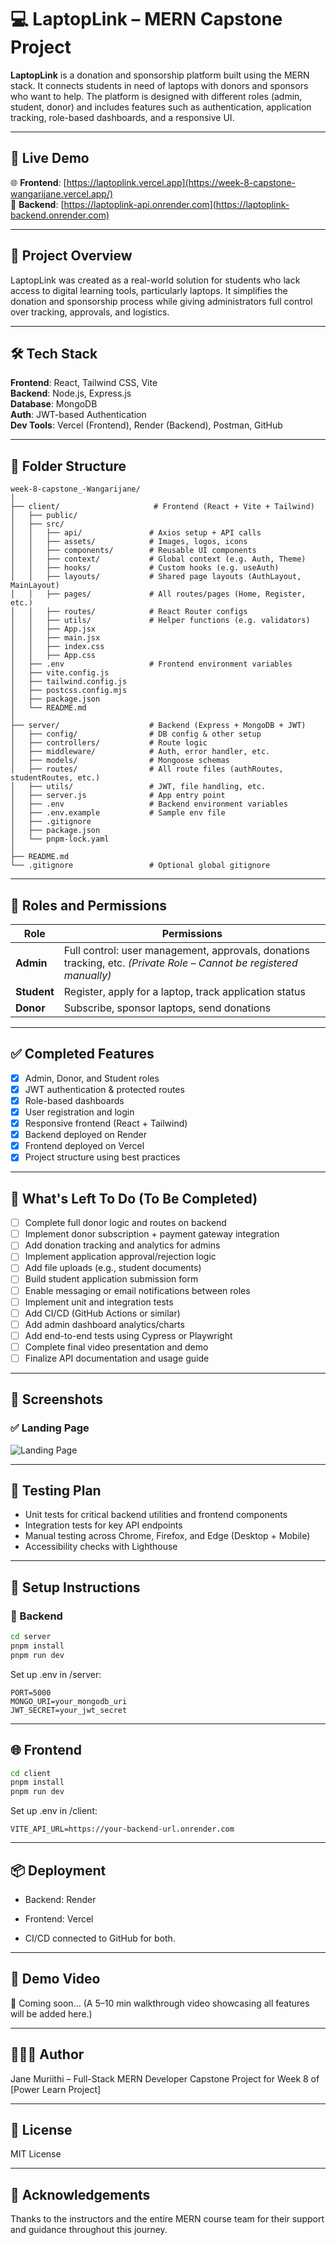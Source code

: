 # 💻 LaptopLink – MERN Capstone Project

**LaptopLink** is a donation and sponsorship platform built using the MERN stack. It connects students in need of laptops with donors and sponsors who want to help. The platform is designed with different roles (admin, student, donor) and includes features such as authentication, application tracking, role-based dashboards, and a responsive UI.

---

## 🚀 Live Demo

🌐 **Frontend**: [https://laptoplink.vercel.app](https://week-8-capstone-wangarijane.vercel.app/)  
🔗 **Backend**: [https://laptoplink-api.onrender.com](https://laptoplink-backend.onrender.com)

---

## 🧠 Project Overview

LaptopLink was created as a real-world solution for students who lack access to digital learning tools, particularly laptops. It simplifies the donation and sponsorship process while giving administrators full control over tracking, approvals, and logistics.

---

## 🛠️ Tech Stack

**Frontend**: React, Tailwind CSS, Vite  
**Backend**: Node.js, Express.js  
**Database**: MongoDB  
**Auth**: JWT-based Authentication  
**Dev Tools**: Vercel (Frontend), Render (Backend), Postman, GitHub

---

## 📁 Folder Structure

```
week-8-capstone_-Wangarijane/
│
├── client/                     # Frontend (React + Vite + Tailwind)
│   ├── public/
│   ├── src/
│   │   ├── api/               # Axios setup + API calls
│   │   ├── assets/            # Images, logos, icons
│   │   ├── components/        # Reusable UI components
│   │   ├── context/           # Global context (e.g. Auth, Theme)
│   │   ├── hooks/             # Custom hooks (e.g. useAuth)
│   │   ├── layouts/           # Shared page layouts (AuthLayout, MainLayout)
│   │   ├── pages/             # All routes/pages (Home, Register, etc.)
│   │   ├── routes/            # React Router configs
│   │   ├── utils/             # Helper functions (e.g. validators)
│   │   ├── App.jsx
│   │   ├── main.jsx
│   │   ├── index.css
│   │   ├── App.css
│   ├── .env                   # Frontend environment variables
│   ├── vite.config.js
│   ├── tailwind.config.js
│   ├── postcss.config.mjs
│   ├── package.json
│   └── README.md
│
├── server/                    # Backend (Express + MongoDB + JWT)
│   ├── config/                # DB config & other setup
│   ├── controllers/           # Route logic
│   ├── middleware/            # Auth, error handler, etc.
│   ├── models/                # Mongoose schemas
│   ├── routes/                # All route files (authRoutes, studentRoutes, etc.)
│   ├── utils/                 # JWT, file handling, etc.
│   ├── server.js              # App entry point
│   ├── .env                   # Backend environment variables
│   ├── .env.example           # Sample env file
│   ├── .gitignore
│   ├── package.json
│   └── pnpm-lock.yaml
│
├── README.md
└── .gitignore                 # Optional global gitignore

```

---

## 🔐 Roles and Permissions

| Role     | Permissions                                      |
|----------|--------------------------------------------------|
| **Admin**   | Full control: user management, approvals, donations tracking, etc. *(Private Role – Cannot be registered manually)* |
| **Student** | Register, apply for a laptop, track application status |
| **Donor**   | Subscribe, sponsor laptops, send donations     |

---

## ✅ Completed Features

- [x] Admin, Donor, and Student roles
- [x] JWT authentication & protected routes
- [x] Role-based dashboards
- [x] User registration and login
- [x] Responsive frontend (React + Tailwind)
- [x] Backend deployed on Render
- [x] Frontend deployed on Vercel
- [x] Project structure using best practices

---

## 🧩 What's Left To Do (To Be Completed)

- [ ] Complete full donor logic and routes on backend
- [ ] Implement donor subscription + payment gateway integration
- [ ] Add donation tracking and analytics for admins
- [ ] Implement application approval/rejection logic
- [ ] Add file uploads (e.g., student documents)
- [ ] Build student application submission form
- [ ] Enable messaging or email notifications between roles
- [ ] Implement unit and integration tests
- [ ] Add CI/CD (GitHub Actions or similar)
- [ ] Add admin dashboard analytics/charts
- [ ] Add end-to-end tests using Cypress or Playwright
- [ ] Complete final video presentation and demo
- [ ] Finalize API documentation and usage guide

---

## 📸 Screenshots

### ✅ Landing Page

![Landing Page](<img width="1920" height="915" alt="image" src="https://github.com/user-attachments/assets/aa978613-13d1-40de-9982-03b4039e7618" />
)

---

## 🧪 Testing Plan

- Unit tests for critical backend utilities and frontend components
- Integration tests for key API endpoints
- Manual testing across Chrome, Firefox, and Edge (Desktop + Mobile)
- Accessibility checks with Lighthouse

---

## 📄 Setup Instructions

### 🔧 Backend
```bash
cd server
pnpm install
pnpm run dev
```
Set up .env in /server:
```
PORT=5000
MONGO_URI=your_mongodb_uri
JWT_SECRET=your_jwt_secret
```

---

## 🌐 Frontend

```bash
cd client
pnpm install
pnpm run dev
```
Set up .env in /client:

```
VITE_API_URL=https://your-backend-url.onrender.com
```

---

## 📦 Deployment
- Backend: Render

- Frontend: Vercel

- CI/CD connected to GitHub for both.

---

## 🎥 Demo Video
🔗 Coming soon...
(A 5–10 min walkthrough video showcasing all features will be added here.)

---

## 👩🏽‍💻 Author
Jane Muriithi – Full-Stack MERN Developer
Capstone Project for Week 8 of [Power Learn Project]

---

## 📜 License
MIT License

---

## 📝 Acknowledgements
Thanks to the instructors and the entire MERN course team for their support and guidance throughout this journey.

